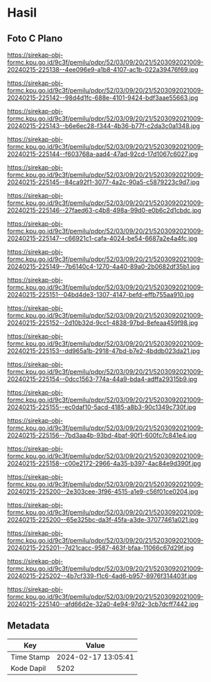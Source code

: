 # Hasil

## Foto C Plano

https://sirekap-obj-formc.kpu.go.id/9c3f/pemilu/pdpr/52/03/09/20/21/5203092021009-20240215-225138--4ee096e9-a1b8-4107-ac1b-022a39476f69.jpg

https://sirekap-obj-formc.kpu.go.id/9c3f/pemilu/pdpr/52/03/09/20/21/5203092021009-20240215-225142--98d4d1fc-688e-4101-9424-bdf3aae55663.jpg

https://sirekap-obj-formc.kpu.go.id/9c3f/pemilu/pdpr/52/03/09/20/21/5203092021009-20240215-225143--b6e6ec28-f344-4b36-b77f-c2da3c0a1348.jpg

https://sirekap-obj-formc.kpu.go.id/9c3f/pemilu/pdpr/52/03/09/20/21/5203092021009-20240215-225144--f603768a-aad4-47ad-92cd-17d1067c6027.jpg

https://sirekap-obj-formc.kpu.go.id/9c3f/pemilu/pdpr/52/03/09/20/21/5203092021009-20240215-225145--84ca92f1-3077-4a2c-90a5-c5879223c9d7.jpg

https://sirekap-obj-formc.kpu.go.id/9c3f/pemilu/pdpr/52/03/09/20/21/5203092021009-20240215-225146--27faed63-c4b8-498a-99d0-e0b6c2d1cbdc.jpg

https://sirekap-obj-formc.kpu.go.id/9c3f/pemilu/pdpr/52/03/09/20/21/5203092021009-20240215-225147--c66921c1-cafa-4024-be54-6687a2e4a4fc.jpg

https://sirekap-obj-formc.kpu.go.id/9c3f/pemilu/pdpr/52/03/09/20/21/5203092021009-20240215-225149--7b6140c4-1270-4a40-89a0-2b0682df35b1.jpg

https://sirekap-obj-formc.kpu.go.id/9c3f/pemilu/pdpr/52/03/09/20/21/5203092021009-20240215-225151--04bd4de3-1307-4147-befd-effb755aa910.jpg

https://sirekap-obj-formc.kpu.go.id/9c3f/pemilu/pdpr/52/03/09/20/21/5203092021009-20240215-225152--2d10b32d-9cc1-4838-97bd-8efeaa459f98.jpg

https://sirekap-obj-formc.kpu.go.id/9c3f/pemilu/pdpr/52/03/09/20/21/5203092021009-20240215-225153--dd965a1b-2918-47bd-b7e2-4bddb023da21.jpg

https://sirekap-obj-formc.kpu.go.id/9c3f/pemilu/pdpr/52/03/09/20/21/5203092021009-20240215-225154--0dcc1563-774a-44a9-bda4-adffa29315b9.jpg

https://sirekap-obj-formc.kpu.go.id/9c3f/pemilu/pdpr/52/03/09/20/21/5203092021009-20240215-225155--ec0daf10-5acd-4185-a8b3-90c1349c730f.jpg

https://sirekap-obj-formc.kpu.go.id/9c3f/pemilu/pdpr/52/03/09/20/21/5203092021009-20240215-225156--7bd3aa4b-93bd-4baf-90f1-600fc7c841e4.jpg

https://sirekap-obj-formc.kpu.go.id/9c3f/pemilu/pdpr/52/03/09/20/21/5203092021009-20240215-225158--c00e2172-2966-4a35-b397-4ac84e9d390f.jpg

https://sirekap-obj-formc.kpu.go.id/9c3f/pemilu/pdpr/52/03/09/20/21/5203092021009-20240215-225200--2e303cee-3f96-4515-a1e9-c56f01ce0204.jpg

https://sirekap-obj-formc.kpu.go.id/9c3f/pemilu/pdpr/52/03/09/20/21/5203092021009-20240215-225200--65e325bc-da3f-45fa-a3de-37077461a021.jpg

https://sirekap-obj-formc.kpu.go.id/9c3f/pemilu/pdpr/52/03/09/20/21/5203092021009-20240215-225201--7d21cacc-9587-463f-bfaa-11066c67d29f.jpg

https://sirekap-obj-formc.kpu.go.id/9c3f/pemilu/pdpr/52/03/09/20/21/5203092021009-20240215-225202--4b7cf339-f1c6-4ad6-b957-8976f314403f.jpg

https://sirekap-obj-formc.kpu.go.id/9c3f/pemilu/pdpr/52/03/09/20/21/5203092021009-20240215-225140--afd66d2e-32a0-4e94-97d2-3cb7dcff7442.jpg


## Metadata

| Key        | Value               |
| ---------- | ------------------- |
| Time Stamp | 2024-02-17 13:05:41 |
| Kode Dapil | 5202                |



